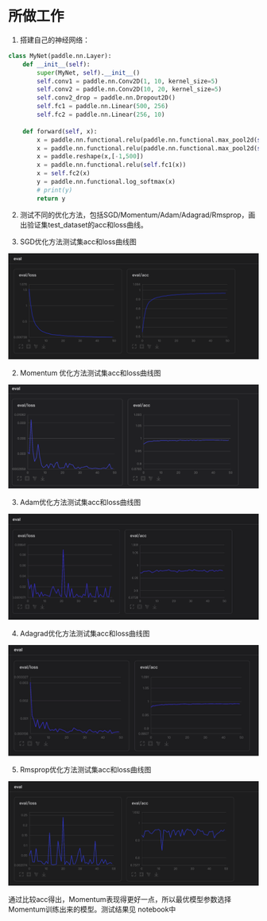 
# 所做工作

1. 搭建自己的神经网络：

```python
class MyNet(paddle.nn.Layer):
    def __init__(self):
        super(MyNet, self).__init__()
        self.conv1 = paddle.nn.Conv2D(1, 10, kernel_size=5)
        self.conv2 = paddle.nn.Conv2D(10, 20, kernel_size=5)
        self.conv2_drop = paddle.nn.Dropout2D()
        self.fc1 = paddle.nn.Linear(500, 256)
        self.fc2 = paddle.nn.Linear(256, 10)

    def forward(self, x):
        x = paddle.nn.functional.relu(paddle.nn.functional.max_pool2d(self.conv1(x),2))
        x = paddle.nn.functional.relu(paddle.nn.functional.max_pool2d(self.conv2_drop(self.conv2(x)),2))
        x = paddle.reshape(x,[-1,500])
        x = paddle.nn.functional.relu(self.fc1(x))
        x = self.fc2(x)
        y = paddle.nn.functional.log_softmax(x)
        # print(y)
        return y
```

2. 测试不同的优化方法，包括SGD/Momentum/Adam/Adagrad/Rmsprop，画出验证集test_dataset的acc和loss曲线。

1. SGD优化方法测试集acc和loss曲线图

![SGD](res/SGD.png)

2. Momentum 优化方法测试集acc和loss曲线图

![Momentum](res/Momentum.png)

3. Adam优化方法测试集acc和loss曲线图

![Adam](res/Adam.png)

4. Adagrad优化方法测试集acc和loss曲线图

![Adagrad](res/Adagrad.png)

5. Rmsprop优化方法测试集acc和loss曲线图

![RMS](res/RMS.png)

通过比较acc得出，Momentum表现得更好一点，所以最优模型参数选择Momentum训练出来的模型。测试结果见 notebook中
